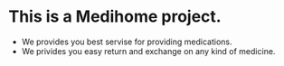 # This is a Medihome project.
- We provides you best servise for providing medications.
- We privides you easy return and exchange on any kind of medicine.
